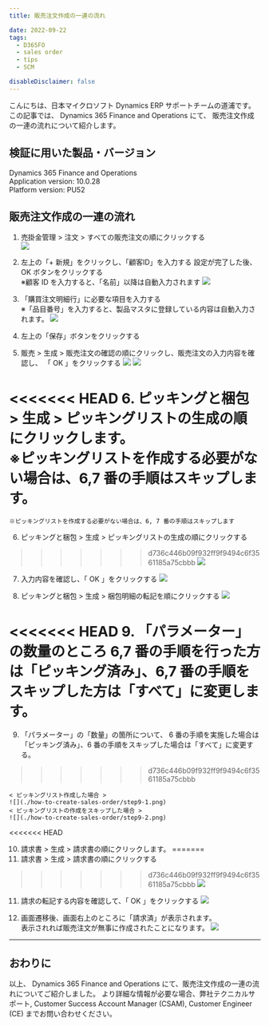 ```yaml
---
title: 販売注文作成の一連の流れ

date: 2022-09-22
tags:
  - D365FO
  - sales order
  - tips
  - SCM

disableDisclaimer: false
---
```



こんにちは、日本マイクロソフト Dynamics ERP サポートチームの道浦です。  
この記事では、 Dynamics 365 Finance and Operations にて、 販売注文作成の一連の流れについて紹介します。


<!-- more -->
## 検証に用いた製品・バージョン
Dynamics 365 Finance and Operations      
Application version: 10.0.28    
Platform version: PU52  


## 販売注文作成の一連の流れ

1. 売掛金管理 > 注文 > すべての販売注文の順にクリックする  
    ![](./how-to-create-sales-order/step1.png)

2. 左上の「+ 新規」をクリックし、「顧客ID」を入力する
    設定が完了した後、OK ボタンをクリックする  
    ※顧客 ID を入力すると、「名前」以降は自動入力されます
    ![](./how-to-create-sales-order/step2.png)


3. 「購買注文明細行」に必要な項目を入力する  
    ※「品目番号」を入力すると、製品マスタに登録している内容は自動入力されます。
    ![](./how-to-create-sales-order/step3.png)


4. 左上の「保存」ボタンをクリックする  


5. 販売 > 生成 > 販売注文の確認の順にクリックし、販売注文の入力内容を確認し、 「 OK 」をクリックする
    ![](./how-to-create-sales-order/step5.png) 
    ![](./how-to-create-sales-order/step5-1.png) 

<<<<<<< HEAD
6. ピッキングと梱包 > 生成 > ピッキングリストの生成の順にクリックします。  
※ピッキングリストを作成する必要がない場合は、6,7 番の手順はスキップします。
=======

    ※ピッキングリストを作成する必要がない場合は、6, 7 番の手順はスキップします
6. ピッキングと梱包 > 生成 > ピッキングリストの生成の順にクリックする  
>>>>>>> d736c446b09f932ff9f9494c6f3561185a75cbbb
    ![](./how-to-create-sales-order/step6.png) 

7. 入力内容を確認し、「 OK 」をクリックする
    ![](./how-to-create-sales-order/step7.png) 


8. ピッキングと梱包 > 生成 > 梱包明細の転記を順にクリックする
    ![](./how-to-create-sales-order/step8.png) 


<<<<<<< HEAD
9. 「パラメーター」の数量のところ 6,7 番の手順を行った方は「ピッキング済み」、6,7 番の手順をスキップした方は「すべて」に変更します。  
=======
9. 「パラメーター」の「数量」の箇所について、 6 番の手順を実施した場合は「ピッキング済み」、6 番の手順をスキップした場合は「すべて」に変更する。  
>>>>>>> d736c446b09f932ff9f9494c6f3561185a75cbbb

    < ピッキングリスト作成した場合 >  
    ![](./how-to-create-sales-order/step9-1.png)   
    < ピッキングリストの作成をスキップした場合 >  
    ![](./how-to-create-sales-order/step9-2.png) 


<<<<<<< HEAD

10. 請求書 > 生成 > 請求書の順にクリックします。
=======
10. 請求書 > 生成 > 請求書の順にクリックする
>>>>>>> d736c446b09f932ff9f9494c6f3561185a75cbbb
    ![](./how-to-create-sales-order/step10.png)

11. 請求の転記する内容を確認して、「 OK 」をクリックする
    ![](./how-to-create-sales-order/step11.png)

12. 画面遷移後、画面右上のところに「請求済」が表示されます。  
    表示されれば販売注文が無事に作成されたことになります。
     ![](./how-to-create-sales-order/step12.png)   

---
## おわりに  

以上、 Dynamics 365 Finance and Operations にて、販売注文作成の一連の流れについてご紹介しました。
より詳細な情報が必要な場合、弊社テクニカルサポート, Customer Success Account Manager (CSAM), Customer Engineer (CE) までお問い合わせください。
